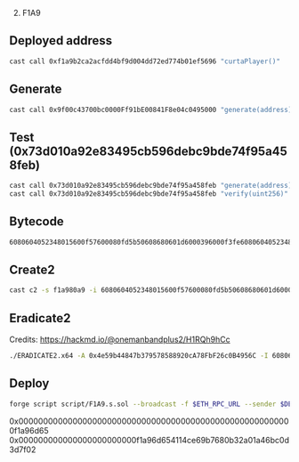 2. F1A9

## Deployed address
```sh
cast call 0xf1a9b2ca2acfdd4bf9d004dd72ed774b01ef5696 "curtaPlayer()"
```

## Generate
```sh
cast call 0x9f00c43700bc0000Ff91bE00841F8e04c0495000 "generate(address)" 0x4fd9D0eE6D6564E80A9Ee00c0163fC952d0A45Ed
```

## Test (0x73d010a92e83495cb596debc9bde74f95a458feb)
```sh
cast call 0x73d010a92e83495cb596debc9bde74f95a458feb "generate(address)" 0x4fd9D0eE6D6564E80A9Ee00c0163fC952d0A45Ed
cast call 0x73d010a92e83495cb596debc9bde74f95a458feb "verify(uint256)" 0x000000000000000000000000000000000000000000000000000000000000e6d6
```

## Bytecode

```sh
6080604052348015600f57600080fd5b50608680601d6000396000f3fe6080604052348015600f57600080fd5b506004361060285760003560e01c8063a567a8fa14602d575b600080fd5b604080516f06bc8d9e5e9d436217b88de704a9f307815290519081900360200190f3fea2646970667358221220609af2ba794fb6bdfcfa6f2f848fad9d309967a4a6c4a18aee7628124814ff4e64736f6c63430008110033
```

## Create2
```sh
cast c2 -s f1a980a9 -i 6080604052348015600f57600080fd5b50608680601d6000396000f3fe6080604052348015600f57600080fd5b506004361060285760003560e01c8063a567a8fa14602d575b600080fd5b604080516f06bc8d9e5e9d436217b88de704a9f307815290519081900360200190f3fea2646970667358221220609af2ba794fb6bdfcfa6f2f848fad9d309967a4a6c4a18aee7628124814ff4e64736f6c63430008110033
```

## Eradicate2
Credits: https://hackmd.io/@onemanbandplus2/H1RQh9hCc
```sh
./ERADICATE2.x64 -A 0x4e59b44847b379578588920cA78FbF26c0B4956C -I 6080604052348015600f57600080fd5b50608680601d6000396000f3fe6080604052348015600f57600080fd5b506004361060285760003560e01c8063a567a8fa14602d575b600080fd5b604080516f06bc8d9e5e9d436217b88de704a9f307815290519081900360200190f3fea2646970667358221220609af2ba794fb6bdfcfa6f2f848fad9d309967a4a6c4a18aee7628124814ff4e64736f6c63430008110033 --matching f1a9e00c
```

## Deploy
```sh
forge script script/F1A9.s.sol --broadcast -f $ETH_RPC_URL --sender $DEPLOYER_ADDRESS -t
```

0x00000000000000000000000000000000000000000000000000000000f1a96d65
0x000000000000000000000000f1a96d654114ce69b7680b32a01a46bc0d3d7f02